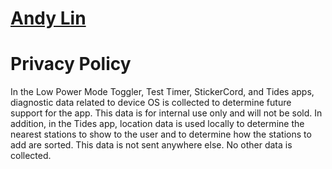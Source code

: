 # [Andy Lin](https://github.com/andylin2004)

# Privacy Policy

In the Low Power Mode Toggler, Test Timer, StickerCord, and Tides apps, diagnostic data related to device OS is collected to determine future support for the app. This data is for internal use only and will not be sold. In addition, in the Tides app, location data is used locally to determine the nearest stations to show to the user and to determine how the stations to add are sorted. This data is not sent anywhere else. No other data is collected.
